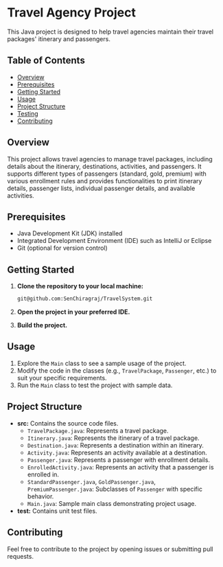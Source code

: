 # Travel Agency Project

This Java project is designed to help travel agencies maintain their travel packages' itinerary and passengers.

## Table of Contents

- [Overview](#overview)
- [Prerequisites](#prerequisites)
- [Getting Started](#getting-started)
- [Usage](#usage)
- [Project Structure](#project-structure)
- [Testing](#testing)
- [Contributing](#contributing)

## Overview

This project allows travel agencies to manage travel packages, including details about the itinerary, destinations, activities, and passengers. It supports different types of passengers (standard, gold, premium) with various enrollment rules and provides functionalities to print itinerary details, passenger lists, individual passenger details, and available activities.

## Prerequisites

- Java Development Kit (JDK) installed
- Integrated Development Environment (IDE) such as IntelliJ or Eclipse
- Git (optional for version control)

## Getting Started

1. **Clone the repository to your local machine:**
    ```bash
    git@github.com:SenChiragraj/TravelSystem.git
    ```

2. **Open the project in your preferred IDE.**
3. **Build the project.**

## Usage

1. Explore the `Main` class to see a sample usage of the project.
2. Modify the code in the classes (e.g., `TravelPackage`, `Passenger`, etc.) to suit your specific requirements.
3. Run the `Main` class to test the project with sample data.

## Project Structure

- **src:** Contains the source code files.
  - `TravelPackage.java`: Represents a travel package.
  - `Itinerary.java`: Represents the itinerary of a travel package.
  - `Destination.java`: Represents a destination within an itinerary.
  - `Activity.java`: Represents an activity available at a destination.
  - `Passenger.java`: Represents a passenger with enrollment details.
  - `EnrolledActivity.java`: Represents an activity that a passenger is enrolled in.
  - `StandardPassenger.java`, `GoldPassenger.java`, `PremiumPassenger.java`: Subclasses of `Passenger` with specific behavior.
  - `Main.java`: Sample main class demonstrating project usage.
- **test:** Contains unit test files.

## Contributing

Feel free to contribute to the project by opening issues or submitting pull requests.
